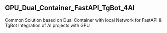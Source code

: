 ## GPU_Dual_Container_FastAPI_TgBot_4AI
Common Solution based on Dual Container with local Network for FastAPI & TgBot Integration of AI projects with GPU

##

